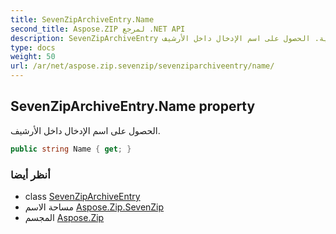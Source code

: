 ```yaml
---
title: SevenZipArchiveEntry.Name
second_title: Aspose.ZIP لمرجع .NET API
description: SevenZipArchiveEntry ملكية. الحصول على اسم الإدخال داخل الأرشيف.
type: docs
weight: 50
url: /ar/net/aspose.zip.sevenzip/sevenziparchiveentry/name/
---
```

## SevenZipArchiveEntry.Name property

الحصول على اسم الإدخال داخل الأرشيف.

```csharp
public string Name { get; }
```

### أنظر أيضا

* class [SevenZipArchiveEntry](../)
* مساحة الاسم [Aspose.Zip.SevenZip](../../sevenziparchiveentry/)
* المجسم [Aspose.Zip](../../../)


